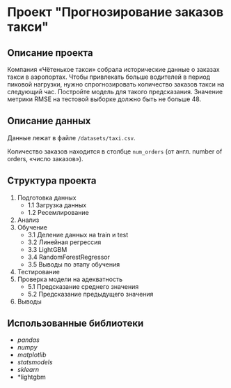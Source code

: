 # Проект "Прогнозирование заказов такси"
## Описание проекта
Компания «Чётенькое такси» собрала исторические данные о заказах такси в аэропортах. Чтобы привлекать больше водителей в период пиковой нагрузки, нужно спрогнозировать количество заказов такси на следующий час. Постройте модель для такого предсказания.
Значение метрики RMSE на тестовой выборке должно быть не больше 48.

## Описание данных
Данные лежат в файле `/datasets/taxi.csv`. 

Количество заказов находится в столбце `num_orders` (от англ. number of orders, «число заказов»).

## Структура проекта
1. Подготовка данных
    - 1.1  Загрузка данных
    - 1.2  Ресемлирование
2. Анализ
3. Обучение
    - 3.1  Деление данных на train и test
    - 3.2  Линейная регрессия
    - 3.3  LightGBM
    - 3.4  RandomForestRegressor
    - 3.5  Выводы по этапу обучения
4. Тестирование
5. Проверка модели на адекватность
    - 5.1  Предсказание среднего значения
    - 5.2  Предсказание предыдущего значения
6. Выводы

## Использованные библиотеки
- *pandas*
- *numpy*
- *matplotlib*
- *statsmodels*
- *sklearn*
- *lightgbm